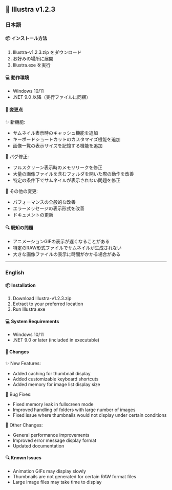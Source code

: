 ## 🚀 Illustra v1.2.3

### 日本語

#### 📦 インストール方法
1. Illustra-v1.2.3.zip をダウンロード
2. お好みの場所に展開
3. Illustra.exe を実行

#### 💻 動作環境
- Windows 10/11
- .NET 9.0 以降（実行ファイルに同梱）

#### 📝 変更点
✨ 新機能:
- サムネイル表示時のキャッシュ機能を追加
- キーボードショートカットのカスタマイズ機能を追加
- 画像一覧の表示サイズを記憶する機能を追加

🐛 バグ修正:
- フルスクリーン表示時のメモリリークを修正
- 大量の画像ファイルを含むフォルダを開いた際の動作を改善
- 特定の条件下でサムネイルが表示されない問題を修正

🔧 その他の変更:
- パフォーマンスの全般的な改善
- エラーメッセージの表示形式を改善
- ドキュメントの更新

#### 🔍 既知の問題
- アニメーションGIFの表示が遅くなることがある
- 特定のRAW形式ファイルでサムネイルが生成されない
- 大きな画像ファイルの表示に時間がかかる場合がある

---

### English

#### 📦 Installation
1. Download Illustra-v1.2.3.zip
2. Extract to your preferred location
3. Run Illustra.exe

#### 💻 System Requirements
- Windows 10/11
- .NET 9.0 or later (included in executable)

#### 📝 Changes
✨ New Features:
- Added caching for thumbnail display
- Added customizable keyboard shortcuts
- Added memory for image list display size

🐛 Bug Fixes:
- Fixed memory leak in fullscreen mode
- Improved handling of folders with large number of images
- Fixed issue where thumbnails would not display under certain conditions

🔧 Other Changes:
- General performance improvements
- Improved error message display format
- Updated documentation

#### 🔍 Known Issues
- Animation GIFs may display slowly
- Thumbnails are not generated for certain RAW format files
- Large image files may take time to display
